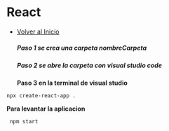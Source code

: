 # React
- [Volver al Inicio](../README.md)
  
  ##### Paso 1 se crea una carpeta nombreCarpeta
  ##### Paso 2 se abre la carpeta con visual studio code
  **Paso 3 en la terminal de visual studio**
```react
npx create-react-app .
```
 **Para levantar la aplicacion**
 ```react
  npm start  
```
